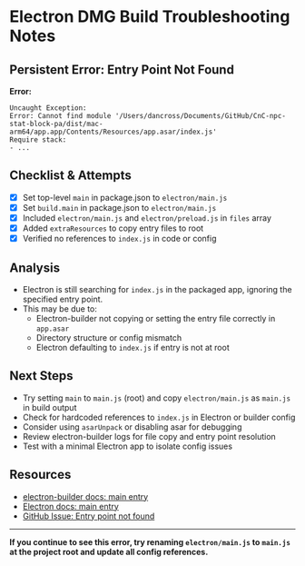 # Electron DMG Build Troubleshooting Notes

## Persistent Error: Entry Point Not Found

**Error:**
```
Uncaught Exception:
Error: Cannot find module '/Users/dancross/Documents/GitHub/CnC-npc-stat-block-pa/dist/mac-arm64/app.app/Contents/Resources/app.asar/index.js'
Require stack:
- ...
```

## Checklist & Attempts
- [x] Set top-level `main` in package.json to `electron/main.js`
- [x] Set `build.main` in package.json to `electron/main.js`
- [x] Included `electron/main.js` and `electron/preload.js` in `files` array
- [x] Added `extraResources` to copy entry files to root
- [x] Verified no references to `index.js` in code or config

## Analysis
- Electron is still searching for `index.js` in the packaged app, ignoring the specified entry point.
- This may be due to:
  - Electron-builder not copying or setting the entry file correctly in `app.asar`
  - Directory structure or config mismatch
  - Electron defaulting to `index.js` if entry is not at root

## Next Steps
- Try setting `main` to `main.js` (root) and copy `electron/main.js` as `main.js` in build output
- Check for hardcoded references to `index.js` in Electron or builder config
- Consider using `asarUnpack` or disabling asar for debugging
- Review electron-builder logs for file copy and entry point resolution
- Test with a minimal Electron app to isolate config issues

## Resources
- [electron-builder docs: main entry](https://www.electron.build/configuration/configuration)
- [Electron docs: main entry](https://www.electronjs.org/docs/latest/tutorial/quick-start)
- [GitHub Issue: Entry point not found](https://github.com/electron-userland/electron-builder/issues/)

---

**If you continue to see this error, try renaming `electron/main.js` to `main.js` at the project root and update all config references.**
